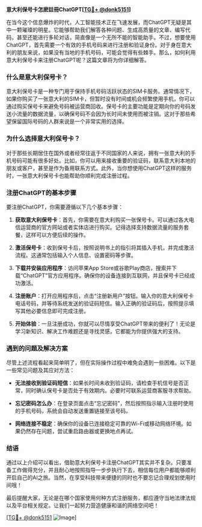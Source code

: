 **意大利保号卡怎麽註冊ChatGPT[[TG💪+ @donk5151](https://t.me/s/donk5151)]**

在当今这个信息爆炸的时代，人工智能技术正在飞速发展，而ChatGPT无疑是其中一颗璀璨的明星。它能够帮助我们解答各种问题、生成高质量的文章、编写代码，甚至还能进行多轮对话，简直像是一个无所不能的智能助手。不过，想要使用ChatGPT，首先需要一个有效的手机号码来进行注册和验证身份。对于身在意大利的朋友来说，如果没有当地的手机号码，可能会觉得有些棘手。那么，如何利用意大利保号卡来注册ChatGPT呢？这篇文章将为你详细解答。

### 什么是意大利保号卡？

意大利保号卡是一种专门用于保持手机号码活跃状态的SIM卡服务。通常情况下，如果你购买了一张意大利的SIM卡，但暂时没有时间或机会频繁使用手机，你可以通过购买保号卡来避免号码被运营商回收。保号卡的主要功能是定期向你的号码发送小流量的数据流量，以确保号码不会因为长时间未使用而被注销。这对于那些希望保留国际号码的人群来说是一个非常实用的选择。

### 为什么选择意大利保号卡？

对于那些长期居住在国外或者经常往返于不同国家的人来说，拥有一张意大利的手机号码可能有很多好处。比如，你可以用来接收重要的验证码，联系意大利本地的朋友或客户，甚至是作为备用联系方式。此外，当你想使用ChatGPT这样的服务时，一张意大利保号卡也能帮助你顺利完成注册过程。

### 注册ChatGPT的基本步骤

要注册ChatGPT，你需要遵循以下几个基本步骤：

1. **获取意大利保号卡**：首先，你需要在意大利购买一张保号卡。可以通过各大电信运营商的官方网站或者实体店进行购买。记得选择支持数据流量的服务套餐，这样可以方便后续的操作。

2. **激活保号卡**：收到保号卡后，按照说明书上的指引将其插入手机，并完成激活流程。这通常包括输入个人信息、设置密码等步骤。

3. **下载并安装应用程序**：访问苹果App Store或谷歌Play商店，搜索并下载“ChatGPT”官方应用程序。确保你的设备连接到互联网，并且保号卡已经成功激活。

4. **注册账户**：打开应用程序后，点击“注册新用户”按钮。输入你的意大利保号卡电话号码，并等待系统发送的验证码短信。输入正确的验证码后，按照提示填写其他必要信息即可完成注册。

5. **开始体验**：一旦注册成功，你就可以尽情享受ChatGPT带来的便利了！无论是学习新知识、解决工作难题还是寻找灵感，它都能为你提供强大的支持。

### 遇到的问题及解决方案

尽管上述流程看起来简单明了，但在实际操作过程中难免会遇到一些困难。以下是一些常见问题及其应对方法：

- **无法接收到验证码短信**：如果长时间未收到验证码，请检查手机信号是否正常，同时确认保号卡是否处于有效期内。必要时可联系运营商客服寻求帮助。
  
- **忘记密码怎么办**：在登录页面点击“忘记密码”，然后按照指示输入注册时使用的手机号码，系统会自动发送重置链接至该号码。
  
- **网络连接不稳定**：确保你的设备已连接稳定可靠的Wi-Fi或移动网络环境。如果仍然存在问题，尝试重启路由器或更换地点再试。

### 结语

通过以上介绍可以看出，借助意大利保号卡注册ChatGPT其实并不复杂。只要准备工作做得充分，并且耐心地按照指导一步步执行下去，相信每位用户都能够顺利开启自己的AI之旅。当然，在享受科技带来便捷的同时也不要忘记合理规划使用时间哦！

最后提醒大家，无论是在哪个国家使用何种方式注册服务，都应遵守当地法律法规以及平台相关规定。让我们一起努力营造健康和谐的网络空间吧！

[[TG💪+ @donk5151](https://t.me/s/donk5151) ![Image](https://i.postimg.cc/rwNCRYN7/Snipaste-2025-04-30-17-27-05.png)]